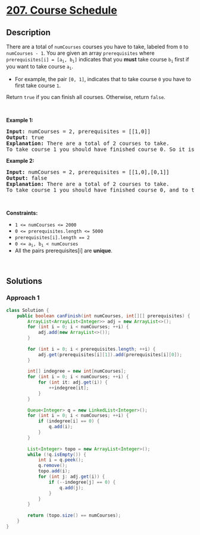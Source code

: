 # [207. Course Schedule](https://leetcode.com/problems/course-schedule)

## Description

<p>There are a total of <code>numCourses</code> courses you have to take, labeled from <code>0</code> to <code>numCourses - 1</code>. You are given an array <code>prerequisites</code> where <code>prerequisites[i] = [a<sub>i</sub>, b<sub>i</sub>]</code> indicates that you <strong>must</strong> take course <code>b<sub>i</sub></code> first if you want to take course <code>a<sub>i</sub></code>.</p>

<ul>
    <li>For example, the pair <code>[0, 1]</code>, indicates that to take course <code>0</code> you have to first take course <code>1</code>.</li>
</ul>

<p>Return <code>true</code> if you can finish all courses. Otherwise, return <code>false</code>.</p>
<p>&nbsp;</p>

<p><strong class="example">Example 1:</strong></p>
<pre>
<strong>Input:</strong> numCourses = 2, prerequisites = [[1,0]]
<strong>Output:</strong> true
<strong>Explanation:</strong> There are a total of 2 courses to take. 
To take course 1 you should have finished course 0. So it is possible.
</pre>

<p><strong class="example">Example 2:</strong></p>
<pre>
<strong>Input:</strong> numCourses = 2, prerequisites = [[1,0],[0,1]]
<strong>Output:</strong> false
<strong>Explanation:</strong> There are a total of 2 courses to take. 
To take course 1 you should have finished course 0, and to take course 0 you should also have finished course 1. So it is impossible.
</pre>
<p>&nbsp;</p>

<p><strong>Constraints:</strong></p>
<ul>
    <li><code>1 &lt;= numCourses &lt;= 2000</code></li>
    <li><code>0 &lt;= prerequisites.length &lt;= 5000</code></li>
    <li><code>prerequisites[i].length == 2</code></li>
    <li><code>0 &lt;= a<sub>i</sub>, b<sub>i</sub> &lt; numCourses</code></li>
    <li>All the pairs prerequisites[i] are <strong>unique</strong>.</li>
</ul>
<p>&nbsp;</p>

## Solutions

### **Approach 1**

```java
class Solution {
    public boolean canFinish(int numCourses, int[][] prerequisites) {
        ArrayList<ArrayList<Integer>> adj = new ArrayList<>();
        for (int i = 0; i < numCourses; ++i) {
            adj.add(new ArrayList<>());
        }
        
        for (int i = 0; i < prerequisites.length; ++i) {
            adj.get(prerequisites[i][1]).add(prerequisites[i][0]);
        }
        
        int[] indegree = new int[numCourses];
        for (int i = 0; i < numCourses; ++i) {
            for (int it: adj.get(i)) {
                ++indegree[it];
            }
        }
        
        Queue<Integer> q = new LinkedList<Integer>();
        for (int i = 0; i < numCourses; ++i) {
            if (indegree[i] == 0) {
                q.add(i);
            }
        }
        
        List<Integer> topo = new ArrayList<Integer>();
        while (!q.isEmpty()) {
            int i = q.peek();
            q.remove();
            topo.add(i);
            for (int j: adj.get(i)) {
                if (--indegree[j] == 0) {
                    q.add(j);
                }
            }
        }
        
        return (topo.size() == numCourses);
    }
}
```

<!-- tabs:end -->